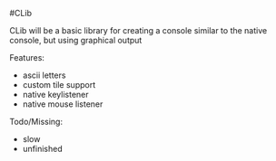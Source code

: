 #CLib


CLib will be a basic library for creating a console similar to the native console, but using graphical output

Features:
- ascii letters
- custom tile support
- native keylistener
- native mouse listener

Todo/Missing:
- slow
- unfinished
